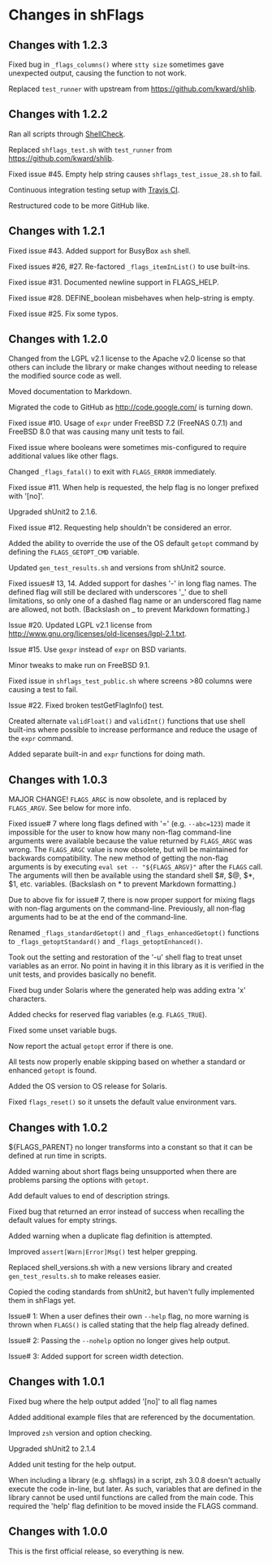 # Changes in shFlags

## Changes with 1.2.3

Fixed bug in `_flags_columns()` where `stty size` sometimes gave unexpected output, causing the function to not work.

Replaced `test_runner` with upstream from https://github.com/kward/shlib.


## Changes with 1.2.2

Ran all scripts through [ShellCheck](http://www.shellcheck.net/).

Replaced `shflags_test.sh` with `test_runner` from
https://github.com/kward/shlib.

Fixed issue #45. Empty help string causes `shflags_test_issue_28.sh` to fail.

Continuous integration testing setup with
[Travis CI](https://travis-ci.org/kward/shflags).

Restructured code to be more GitHub like.


## Changes with 1.2.1

Fixed issue #43. Added support for BusyBox `ash` shell.

Fixed issues #26, #27. Re-factored `_flags_itemInList()` to use built-ins.

Fixed issue #31. Documented newline support in FLAGS_HELP.

Fixed issue #28. DEFINE_boolean misbehaves when help-string is empty.

Fixed issue #25. Fix some typos.


## Changes with 1.2.0

Changed from the LGPL v2.1 license to the Apache v2.0 license so that others
can include the library or make changes without needing to release the modified
source code as well.

Moved documentation to Markdown.

Migrated the code to GitHub as http://code.google.com/ is turning down.

Fixed issue #10. Usage of `expr` under FreeBSD 7.2 (FreeNAS 0.7.1) and FreeBSD
8.0 that was causing many unit tests to fail.

Fixed issue where booleans were sometimes mis-configured to require additional
values like other flags.

Changed `_flags_fatal()` to exit with `FLAGS_ERROR` immediately.

Fixed issue #11. When help is requested, the help flag is no longer prefixed
with '[no]'.

Upgraded shUnit2 to 2.1.6.

Fixed issue #12. Requesting help shouldn't be considered an error.

Added the ability to override the use of the OS default `getopt` command by
defining the `FLAGS_GETOPT_CMD` variable.

Updated `gen_test_results.sh` and versions from shUnit2 source.

Fixed issues# 13, 14. Added support for dashes '-' in long flag names. The
defined flag will still be declared with underscores '\_' due to shell
limitations, so only one of a dashed flag name or an underscored flag name are
allowed, not both.
(Backslash on \_ to prevent Markdown formatting.)

Issue #20. Updated LGPL v2.1 license from
http://www.gnu.org/licenses/old-licenses/lgpl-2.1.txt.

Issue #15. Use `gexpr` instead of `expr` on BSD variants.

Minor tweaks to make run on FreeBSD 9.1.

Fixed issue in `shflags_test_public.sh` where screens >80 columns were causing a
test to fail.

Issue #22. Fixed broken testGetFlagInfo() test.

Created alternate `validFloat()` and `validInt()` functions that use shell
built-ins where possible to increase performance and reduce the usage of the
`expr` command.

Added separate built-in and `expr` functions for doing math.


## Changes with 1.0.3

MAJOR CHANGE! `FLAGS_ARGC` is now obsolete, and is replaced by
`FLAGS_ARGV`. See below for more info.

Fixed issue# 7 where long flags defined with '=' (e.g. `--abc=123`) made it
impossible for the user to know how many non-flag command-line arguments were
available because the value returned by `FLAGS_ARGC` was wrong. The
`FLAGS_ARGC` value is now obsolete, but will be maintained for backwards
compatibility. The new method of getting the non-flag arguments is by executing
`eval set -- "${FLAGS_ARGV}"` after the `FLAGS` call. The arguments will
then be available using the standard shell $#, $@, $\*, $1, etc. variables.
(Backslash on \* to prevent Markdown formatting.)

Due to above fix for issue# 7, there is now proper support for mixing flags
with non-flag arguments on the command-line. Previously, all non-flag arguments
had to be at the end of the command-line.

Renamed `_flags_standardGetopt()` and `_flags_enhancedGetopt()` functions to
`_flags_getoptStandard()` and `_flags_getoptEnhanced()`.

Took out the setting and restoration of the '-u' shell flag to treat unset
variables as an error. No point in having it in this library as it is verified
in the unit tests, and provides basically no benefit.

Fixed bug under Solaris where the generated help was adding extra 'x'
characters.

Added checks for reserved flag variables (e.g. `FLAGS_TRUE`).

Fixed some unset variable bugs.

Now report the actual `getopt` error if there is one.

All tests now properly enable skipping based on whether a standard or enhanced
`getopt` is found.

Added the OS version to OS release for Solaris.

Fixed `flags_reset()` so it unsets the default value environment vars.


## Changes with 1.0.2

${FLAGS_PARENT} no longer transforms into a constant so that it can be defined
at run time in scripts.

Added warning about short flags being unsupported when there are problems
parsing the options with `getopt`.

Add default values to end of description strings.

Fixed bug that returned an error instead of success when recalling the default
values for empty strings.

Added warning when a duplicate flag definition is attempted.

Improved `assert[Warn|Error]Msg()` test helper grepping.

Replaced shell_versions.sh with a new versions library and created
`gen_test_results.sh` to make releases easier.

Copied the coding standards from shUnit2, but haven't fully implemented them
in shFlags yet.

Issue# 1: When a user defines their own `--help` flag, no more warning is thrown
when `FLAGS()` is called stating that the help flag already defined.

Issue# 2: Passing the `--nohelp` option no longer gives help output.

Issue# 3: Added support for screen width detection.


## Changes with 1.0.1

Fixed bug where the help output added '[no]' to all flag names

Added additional example files that are referenced by the documentation.

Improved `zsh` version and option checking.

Upgraded shUnit2 to 2.1.4

Added unit testing for the help output.

When including a library (e.g. shflags) in a script, zsh 3.0.8 doesn't actually
execute the code in-line, but later. As such, variables that are defined in the
library cannot be used until functions are called from the main code. This
required the 'help' flag definition to be moved inside the FLAGS command.


## Changes with 1.0.0

This is the first official release, so everything is new.
